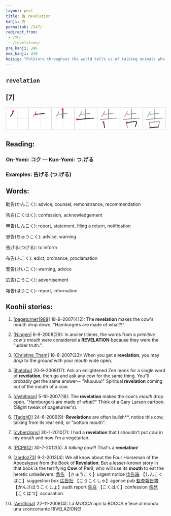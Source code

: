 ```yaml
---
layout: post
title: 告 revelation
kanji: 告
permalink: /247/
redirect_from:
 - /告/
 - /revelation/
pre_kanji: 246
nex_kanji: 248
heisig: "Folklore throughout the world tells us of talking animals who show a wisdom superior to that of human beings, and that same tradition has found its way into television shows and cartoons right into our own century. This character depicts <b>revelation</b> through the <i>mouth</i> of a <i>cow</i>, suggesting oracular utterances about truths hidden to human intelligence."
---
```


## `revelation`

## [7]

<div class="stroke"><img src="../images/E5918A.png" /></div>

## Reading:

### On-Yomi: コク &mdash; Kun-Yomi: つ.げる

### Examples: 告げる (つ.げる)

## Words:

勧告(かんこく): advice, counsel, remonstrance, recommendation

告白(こくはく): confession, acknowledgement

申告(しんこく): report, statement, filing a return, notification

忠告(ちゅうこく): advice, warning

告げる(つげる): to inform

布告(ふこく): edict, ordinance, proclamation

警告(けいこく): warning, advice

広告(こうこく): advertisement

報告(ほうこく): report, information

## Koohii stories:

1) [<a href="http://kanji.koohii.com/profile/pageturner1988">pageturner1988</a>] 18-9-2007(412): The<strong> revelation</strong> makes the cow&#039;s mouth drop down, &quot;Hamburgers are made of what?!&quot;. 

2) [<a href="http://kanji.koohii.com/profile/Ningen">Ningen</a>] 6-9-2008(29): In ancient times, the words from a <em>primitive cow&#039;s mouth</em> were considered a<strong> REVELATION</strong> because they were the &quot;udder truth.&quot;. 

3) [<a href="http://kanji.koohii.com/profile/Christine_Tham">Christine_Tham</a>] 18-8-2007(23): When you get a<strong> revelation</strong>, you may <em>drop</em> to the <em>ground</em> with your <em>mouth</em> wide open. 

4) [<a href="http://kanji.koohii.com/profile/ihatobu">ihatobu</a>] 20-9-2008(17): Ask an enlightened Zen monk for a single word of<strong> revelation</strong>, then go and ask any cow for the same thing. You&quot;ll probably get the same answer-- &quot;Muuuuu!&quot; Spiritual<strong> revelation</strong> coming out of the mouth of a cow. 

5) [<a href="http://kanji.koohii.com/profile/dwhitman">dwhitman</a>] 5-10-2007(16): The<strong> revelation</strong> makes the <em>cow</em>&#039;s <em>mouth</em> drop open. &quot;Hamburgers are made of <em>what</em>?&quot; Think of a Gary Larson cartoon. (Slight tweak of pageturner&#039;s). 

6) [<a href="http://kanji.koohii.com/profile/TadghD">TadghD</a>] 24-6-2009(9): <strong>Revelation</strong>s are often bullsh**, notice this cow, talking from its rear end, or &quot;bottom mouth&quot;. 

7) [<a href="http://kanji.koohii.com/profile/cyberclops">cyberclops</a>] 30-1-2010(7): I had a<strong> revelation</strong> that I shouldn&#039;t put <em>cow</em> in my <em>mouth</em> and now I&#039;m a vegetarian. 

8) [<a href="http://kanji.koohii.com/profile/PCP812">PCP812</a>] 30-7-2012(5): A <em>talking cow</em>?! That&#039;s a<strong> revelation</strong>! 

9) [<a href="http://kanji.koohii.com/profile/zardoz73">zardoz73</a>] 9-2-2013(4): We all know about the Four Horseman of the Apocalypse from the Book of<strong> Revelation</strong>. But a lesser-known story in that book is the terrifying <strong>Cow</strong> of Peril, who will use its <strong>mouth</strong> to eat the heretic unbelievers.   <a href="http://jisho.org/kanji/details/急告">急告</a>  【きゅうこく】urgent notice  <a href="http://jisho.org/kanji/details/申告箱">申告箱</a>  【しんこくばこ】suggestion box  <a href="http://jisho.org/kanji/details/広告社">広告社</a>  【こうこくしゃ】agence pub  <a href="http://jisho.org/kanji/details/監査報告書">監査報告書</a>  【かんさほうこくしょ】audit report  <a href="http://jisho.org/kanji/details/告白">告白</a>  【こくはく】confession  <a href="http://jisho.org/kanji/details/告発">告発</a>  【こくはつ】accusation. 

10) [<a href="http://kanji.koohii.com/profile/Aerithina">Aerithina</a>] 22-11-2008(4): La MUCCA aprí la BOCCA e fece al mondo una sconcertante RIVELAZIONE! 
